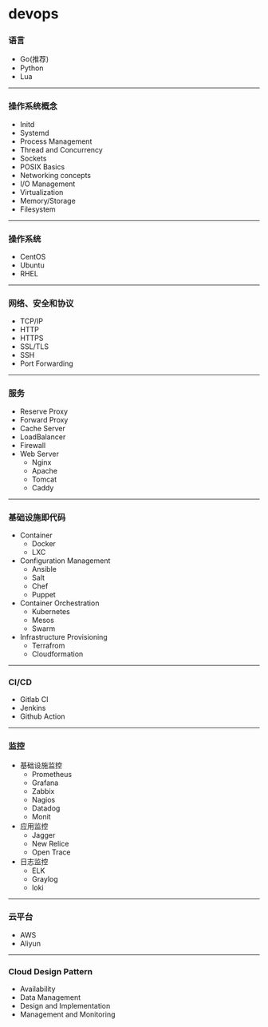 # devops

### 语言

* Go(推荐)
* Python
* Lua

***

### 操作系统概念

* Initd
* Systemd
* Process Management
* Thread and Concurrency
* Sockets
* POSIX Basics
* Networking concepts
* I/O Management
* Virtualization
* Memory/Storage
* Filesystem

***

### 操作系统

* CentOS
* Ubuntu
* RHEL

***

### 网络、安全和协议

* TCP/IP
* HTTP
* HTTPS
* SSL/TLS
* SSH
* Port Forwarding

***

### 服务

* Reserve Proxy
* Forward Proxy
* Cache Server
* LoadBalancer
* Firewall
* Web Server
  * Nginx
  * Apache
  * Tomcat
  * Caddy

***

### 基础设施即代码

* Container
  * Docker
  * LXC
* Configuration Management
  * Ansible
  * Salt
  * Chef
  * Puppet
* Container Orchestration
  * Kubernetes
  * Mesos
  * Swarm
* Infrastructure Provisioning
  * Terrafrom
  * Cloudformation

***

### CI/CD

* Gitlab CI
* Jenkins
* Github Action

***

### 监控

* 基础设施监控
  * Prometheus
  * Grafana
  * Zabbix
  * Nagios
  * Datadog
  * Monit
* 应用监控
  * Jagger
  * New Relice
  * Open Trace
* 日志监控
  * ELK
  * Graylog
  * loki

***

### 云平台

* AWS
* Aliyun

***

### Cloud Design Pattern

* Availability
* Data Management
* Design and Implementation
* Management and Monitoring